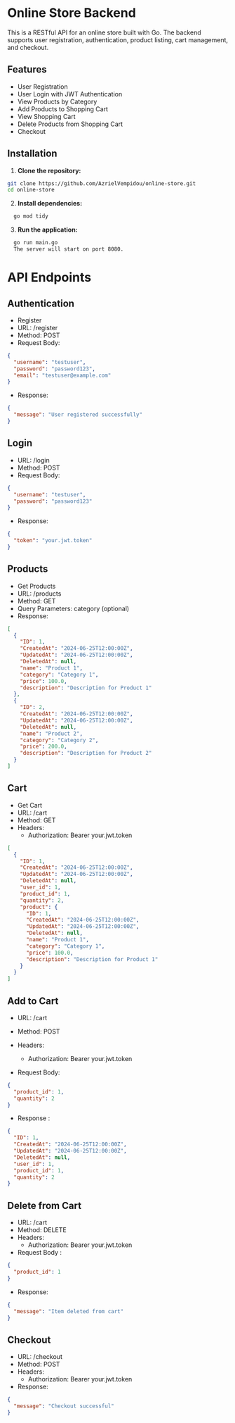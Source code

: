 # Online Store Backend

This is a RESTful API for an online store built with Go. The backend supports user registration, authentication, product listing, cart management, and checkout.

## Features

- User Registration
- User Login with JWT Authentication
- View Products by Category
- Add Products to Shopping Cart
- View Shopping Cart
- Delete Products from Shopping Cart
- Checkout

## Installation

1. **Clone the repository:**
  ```bash
  git clone https://github.com/AzrielVempidou/online-store.git
  cd online-store
  ```
2. **Install dependencies:**
  ```bash
    go mod tidy
  ```

3. **Run the application:**
  ```bash
    go run main.go
    The server will start on port 8080.
  ```

# API Endpoints
## Authentication
- Register
- URL: /register
- Method: POST
- Request Body:
```json
{
  "username": "testuser",
  "password": "password123",
  "email": "testuser@example.com"
}
```
- Response:
```json
{
  "message": "User registered successfully"  
}
  ```
## Login
- URL: /login
- Method: POST
- Request Body:
```json
{
  "username": "testuser",
  "password": "password123"
}
```

- Response:
```json
{
  "token": "your.jwt.token"
}
```
## Products
- Get Products
- URL: /products
- Method: GET
- Query Parameters: category (optional)
- Response:
```json
[
  {
    "ID": 1,
    "CreatedAt": "2024-06-25T12:00:00Z",
    "UpdatedAt": "2024-06-25T12:00:00Z",
    "DeletedAt": null,
    "name": "Product 1",
    "category": "Category 1",
    "price": 100.0,
    "description": "Description for Product 1"
  },
  {
    "ID": 2,
    "CreatedAt": "2024-06-25T12:00:00Z",
    "UpdatedAt": "2024-06-25T12:00:00Z",
    "DeletedAt": null,
    "name": "Product 2",
    "category": "Category 2",
    "price": 200.0,
    "description": "Description for Product 2"
  }
]
```
## Cart
- Get Cart
- URL: /cart
- Method: GET
- Headers:
  - Authorization: Bearer your.jwt.token

```json
[
  {
    "ID": 1,
    "CreatedAt": "2024-06-25T12:00:00Z",
    "UpdatedAt": "2024-06-25T12:00:00Z",
    "DeletedAt": null,
    "user_id": 1,
    "product_id": 1,
    "quantity": 2,
    "product": {
      "ID": 1,
      "CreatedAt": "2024-06-25T12:00:00Z",
      "UpdatedAt": "2024-06-25T12:00:00Z",
      "DeletedAt": null,
      "name": "Product 1",
      "category": "Category 1",
      "price": 100.0,
      "description": "Description for Product 1"
    }
  }
]
```

## Add to Cart
- URL: /cart
- Method: POST
- Headers:
  - Authorization: Bearer your.jwt.token

- Request Body:
```json
{
  "product_id": 1,
  "quantity": 2
}
```
- Response :
```json
{
  "ID": 1,
  "CreatedAt": "2024-06-25T12:00:00Z",
  "UpdatedAt": "2024-06-25T12:00:00Z",
  "DeletedAt": null,
  "user_id": 1,
  "product_id": 1,
  "quantity": 2
}
```

## Delete from Cart
- URL: /cart
- Method: DELETE
- Headers:
  - Authorization: Bearer your.jwt.token
- Request Body :
```json
{
  "product_id": 1
}
```
- Response:
```json
{
  "message": "Item deleted from cart"
}
```
## Checkout

- URL: /checkout
- Method: POST
- Headers:
  - Authorization: Bearer your.jwt.token
- Response:
```json
{
  "message": "Checkout successful"
}
```
